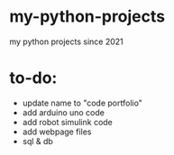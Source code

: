 # my-python-projects
my python projects since 2021

# to-do:
- update name to "code portfolio"
- add arduino uno code
- add robot simulink code
- add webpage files
- sql & db
